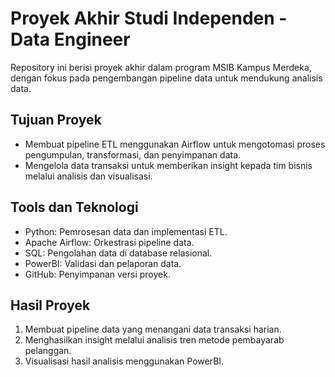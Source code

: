 # Proyek Akhir Studi Independen - Data Engineer
Repository ini berisi proyek akhir dalam program MSIB Kampus Merdeka, dengan fokus pada pengembangan pipeline data untuk mendukung analisis data.

## Tujuan Proyek
- Membuat pipeline ETL menggunakan Airflow untuk mengotomasi proses pengumpulan, transformasi, dan penyimpanan data.
- Mengelola data transaksi untuk memberikan insight kepada tim bisnis melalui analisis dan visualisasi.

## Tools dan Teknologi
- Python: Pemrosesan data dan implementasi ETL.
- Apache Airflow: Orkestrasi pipeline data.
- SQL: Pengolahan data di database relasional.
- PowerBI: Validasi dan pelaporan data.
- GitHub: Penyimpanan versi proyek.

## Hasil Proyek
1. Membuat pipeline data yang menangani data transaksi harian.
2. Menghasilkan insight melalui analisis tren metode pembayarab pelanggan.
3. Visualisasi hasil analisis menggunakan PowerBI.
